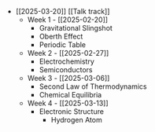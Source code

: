 - [[2025-03-20]] [[Talk track]]
	- Week 1 - [[2025-02-20]]
		- Gravitational Slingshot
		- Oberth Effect
		- Periodic Table
	- Week 2 - [[2025-02-27]]
		- Electrochemistry
		- Semiconductors
	- Week 3 - [[2025-03-06]]
		- Second Law of Thermodynamics
		- Chemical Equilibria
	- Week 4 - [[2025-03-13]]
		- Electronic Structure
			- Hydrogen Atom